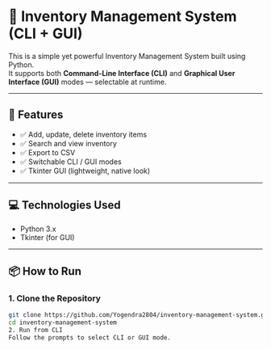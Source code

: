 # 🧾 Inventory Management System (CLI + GUI)

This is a simple yet powerful Inventory Management System built using Python.  
It supports both **Command-Line Interface (CLI)** and **Graphical User Interface (GUI)** modes — selectable at runtime.

---

## 🚀 Features

- ✅ Add, update, delete inventory items
- ✅ Search and view inventory
- ✅ Export to CSV
- ✅ Switchable CLI / GUI modes
- ✅ Tkinter GUI (lightweight, native look)

---

## 💻 Technologies Used

- Python 3.x
- Tkinter (for GUI)

---

## 📦 How to Run

### 1. Clone the Repository

```bash
git clone https://github.com/Yogendra2804/inventory-management-system.git
cd inventory-management-system
2. Run from CLI
Follow the prompts to select CLI or GUI mode.
